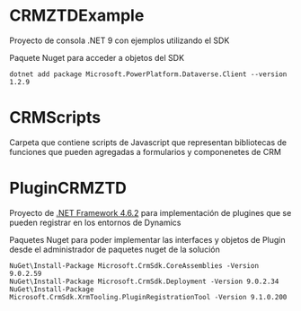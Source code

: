 # CRMZTDExample
Proyecto de consola .NET 9 con ejemplos utilizando el SDK

Paquete Nuget para acceder a objetos del SDK
```
dotnet add package Microsoft.PowerPlatform.Dataverse.Client --version 1.2.9
```
# CRMScripts

Carpeta que contiene scripts de Javascript que representan bibliotecas de funciones que pueden agregadas a formularios y componenetes de CRM

# PluginCRMZTD

Proyecto de  [.NET Framework 4.6.2](https://dotnet.microsoft.com/en-us/download/dotnet-framework/net462) para implementación de plugines que se pueden registrar en los entornos de Dynamics



Paquetes Nuget para poder implementar las interfaces y objetos de Plugin desde el administrador de paquetes nuget de la solución

```
NuGet\Install-Package Microsoft.CrmSdk.CoreAssemblies -Version 9.0.2.59
NuGet\Install-Package Microsoft.CrmSdk.Deployment -Version 9.0.2.34
NuGet\Install-Package Microsoft.CrmSdk.XrmTooling.PluginRegistrationTool -Version 9.1.0.200
```
